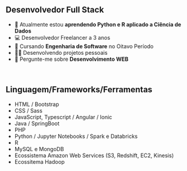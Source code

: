 <div>
  <h2>Desenvolvedor Full Stack</h2>
  <ul>
    <li>🌱 Atualmente estou <strong>aprendendo Python e R aplicado a Ciência de Dados</strong></li>
    <li>💻 Desenvolvedor Freelancer a 3 anos</li>
    <li>📝 Cursando <strong>Engenharia de Software</strong> no Oitavo Período</li>
    <li>✍🏻 Desenvolvendo projetos pessoais</li>
    <li>💬 Pergunte-me sobre <strong>Desenvolvimento WEB</strong>  </li>
  </ul>
</div>

<br>

<div>
  <h2>Linguagem/Frameworks/Ferramentas</h2>
  <ul>
    <li>HTML / Bootstrap</li>
    <li>CSS / Sass</li>
    <li>JavaScript, Typescript / Angular / Ionic</li>
    <li>Java / SpringBoot</li>
    <li>PHP</li>
    <li>Python / Jupyter Notebooks / Spark e Databricks</li>
    <li>R</li>
    <li>MySQL e MongoDB</li>
    <li>Ecossistema Amazon Web Services (S3, Redshift, EC2, Kinesis)</li>
    <li>Ecossitema Hadoop</li>
  </ul>
</div>

<br>
<!--
<div>
  <h2>Conecte-se comigo:  </h2>
  <a href=""><i class="fa-brands fa-linkedin"></i></a>
</div>
-->
